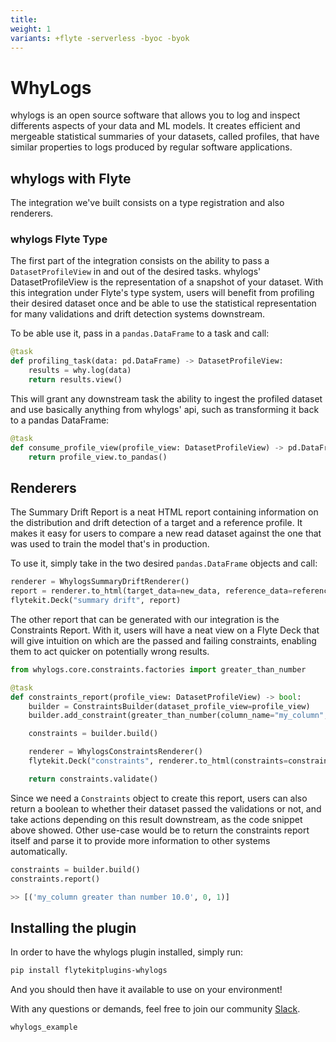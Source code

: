 ```yaml
---
title:
weight: 1
variants: +flyte -serverless -byoc -byok
---
```


# WhyLogs



whylogs is an open source software that allows you to log and inspect differents aspects of your data and ML models.
It creates efficient and mergeable statistical summaries of your datasets, called profiles, that have similar properties
to logs produced by regular software applications.

## whylogs with Flyte

The integration we've built consists on a type registration and also renderers.

### whylogs Flyte Type

The first part of the integration consists on the ability to pass a `DatasetProfileView` in and out of
the desired tasks. whylogs' DatasetProfileView is the representation of a snapshot of your dataset.
With this integration under Flyte's type system, users will benefit from profiling their desired dataset once
and be able to use the statistical representation for many validations and drift detection systems downstream.

To be able use it, pass in a `pandas.DataFrame` to a task and call:

```python
@task
def profiling_task(data: pd.DataFrame) -> DatasetProfileView:
    results = why.log(data)
    return results.view()
```

This will grant any downstream task the ability to ingest the profiled dataset and use
basically anything from whylogs' api, such as transforming it back to a pandas DataFrame:

```python
@task
def consume_profile_view(profile_view: DatasetProfileView) -> pd.DataFrame:
    return profile_view.to_pandas()
```

## Renderers

The Summary Drift Report is a neat HTML report containing information on the distribution and drift
detection of a target and a reference profile. It makes it easy for users to compare a new read dataset
against the one that was used to train the model that's in production.

To use it, simply take in the two desired `pandas.DataFrame` objects and call:

```python
renderer = WhylogsSummaryDriftRenderer()
report = renderer.to_html(target_data=new_data, reference_data=reference_data)
flytekit.Deck("summary drift", report)
```

The other report that can be generated with our integration is the Constraints Report. With it, users will
have a neat view on a Flyte Deck that will give intuition on which are the passed and failing constraints, enabling
them to act quicker on potentially wrong results.

```python
from whylogs.core.constraints.factories import greater_than_number

@task
def constraints_report(profile_view: DatasetProfileView) -> bool:
    builder = ConstraintsBuilder(dataset_profile_view=profile_view)
    builder.add_constraint(greater_than_number(column_name="my_column", number=10.0))

    constraints = builder.build()

    renderer = WhylogsConstraintsRenderer()
    flytekit.Deck("constraints", renderer.to_html(constraints=constraints))

    return constraints.validate()
```

Since we need a `Constraints` object to create this report, users can also return a boolean to whether their dataset
passed the validations or not, and take actions depending on this result downstream, as the code snippet above showed.
Other use-case would be to return the constraints report itself and parse it to provide more information to other
systems automatically.

```python
constraints = builder.build()
constraints.report()

>> [('my_column greater than number 10.0', 0, 1)]
```

## Installing the plugin

In order to have the whylogs plugin installed, simply run:

```bash
pip install flytekitplugins-whylogs
```

And you should then have it available to use on your environment!

With any questions or demands, feel free to join our community [Slack].

[slack]: http://join.slack.whylabs.ai/

```{auto-examples-toc}
whylogs_example
```
